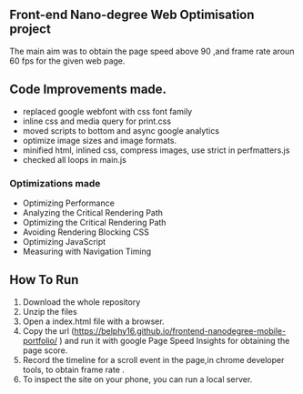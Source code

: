## Front-end Nano-degree Web Optimisation project

The main aim was to obtain the page speed above 90 ,and frame rate aroun 60 fps for the given web page.

## Code Improvements made.

-   replaced google webfont with css font family
-   inline css and media query for print.css
-   moved scripts to bottom and async google analytics
-   optimize image sizes and image formats.
-   minified html, inlined css, compress images, use strict in perfmatters.js
-   checked all loops in main.js

### Optimizations made
* Optimizing Performance
* Analyzing the Critical Rendering Path
* Optimizing the Critical Rendering Path
* Avoiding Rendering Blocking CSS
* Optimizing JavaScript
* Measuring with Navigation Timing

## How To Run

1. Download the whole repository
2. Unzip the files
3. Open a index.html file with a browser.
4. Copy the url (https://belphy16.github.io/frontend-nanodegree-mobile-portfolio/ ) and run it with google Page Speed Insights for obtaining the page score.
5. Record the timeline for a scroll event in the page,in chrome developer tools, to obtain frame rate .
6. To inspect the site on your phone, you can run a local server.
